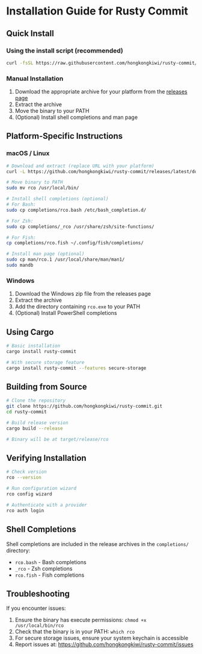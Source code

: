 # Installation Guide for Rusty Commit

## Quick Install

### Using the install script (recommended)
```bash
curl -fsSL https://raw.githubusercontent.com/hongkongkiwi/rusty-commit/main/install.sh | bash
```

### Manual Installation

1. Download the appropriate archive for your platform from the [releases page](https://github.com/hongkongkiwi/rusty-commit/releases)
2. Extract the archive
3. Move the binary to your PATH
4. (Optional) Install shell completions and man page

## Platform-Specific Instructions

### macOS / Linux

```bash
# Download and extract (replace URL with your platform)
curl -L https://github.com/hongkongkiwi/rusty-commit/releases/latest/download/rustycommit-<platform>.tar.gz | tar xz

# Move binary to PATH
sudo mv rco /usr/local/bin/

# Install shell completions (optional)
# For Bash:
sudo cp completions/rco.bash /etc/bash_completion.d/

# For Zsh:
sudo cp completions/_rco /usr/share/zsh/site-functions/

# For Fish:
cp completions/rco.fish ~/.config/fish/completions/

# Install man page (optional)
sudo cp man/rco.1 /usr/local/share/man/man1/
sudo mandb
```

### Windows

1. Download the Windows zip file from the releases page
2. Extract the archive
3. Add the directory containing `rco.exe` to your PATH
4. (Optional) Install PowerShell completions

## Using Cargo

```bash
# Basic installation
cargo install rusty-commit

# With secure storage feature
cargo install rusty-commit --features secure-storage
```

## Building from Source

```bash
# Clone the repository
git clone https://github.com/hongkongkiwi/rusty-commit.git
cd rusty-commit

# Build release version
cargo build --release

# Binary will be at target/release/rco
```

## Verifying Installation

```bash
# Check version
rco --version

# Run configuration wizard
rco config wizard

# Authenticate with a provider
rco auth login
```

## Shell Completions

Shell completions are included in the release archives in the `completions/` directory:
- `rco.bash` - Bash completions
- `_rco` - Zsh completions
- `rco.fish` - Fish completions

## Troubleshooting

If you encounter issues:
1. Ensure the binary has execute permissions: `chmod +x /usr/local/bin/rco`
2. Check that the binary is in your PATH: `which rco`
3. For secure storage issues, ensure your system keychain is accessible
4. Report issues at: https://github.com/hongkongkiwi/rusty-commit/issues